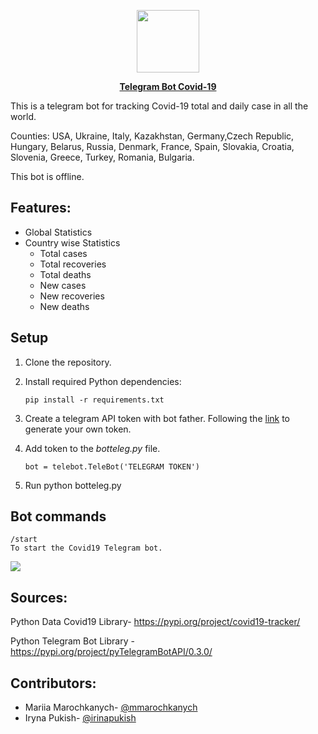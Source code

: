
<a href="https://t.me/coronaaaabot"> <div align="center">
<img src="https://img.freepik.com/free-vector/covid-19-04_71983-727.jpg?size=626&ext=jpg" width="100" height="100" />

<b> Telegram Bot Covid-19</b> 
</div></a>

This is a telegram bot for tracking Covid-19 total and daily case in all the world.

Counties: USA, Ukraine, Italy, Kazakhstan, Germany,Czech Republic, Hungary, Belarus, Russia, Denmark, France, Spain, Slovakia, Croatia, Slovenia, Greece, Turkey, Romania, Bulgaria.

This bot is offline. 
## Features:
* Global Statistics
* Country wise Statistics
    * Total cases
    * Total recoveries
    * Total deaths
    * New cases 
    * New recoveries 
    * New deaths

## Setup
1. Clone the repository.
2. Install required Python dependencies: 

    `pip install -r requirements.txt`
3. Create a telegram API token with bot father. Following the [link](https://medium.com/shibinco/create-a-telegram-bot-using-botfather-and-get-the-api-token-900ba00e0f39) to generate your own token.
4. Add token to the *botteleg.py* file.

     `bot = telebot.TeleBot('TELEGRAM TOKEN')`
5. Run python botteleg.py

## Bot commands
```
/start
To start the Covid19 Telegram bot.

```
![](https://media.giphy.com/media/9SZrKYTVS5s56h6yHd/giphy.gif)

## Sources:

Python Data Сovid19 Library- https://pypi.org/project/covid19-tracker/

Python Telegram Bot Library - https://pypi.org/project/pyTelegramBotAPI/0.3.0/

## Contributors:

- Mariia Marochkanych- [@mmarochkanych](https://github.com/mmarochkanych)
- Iryna Pukish- [@irinapukish](https://github.com/irinapukish)
